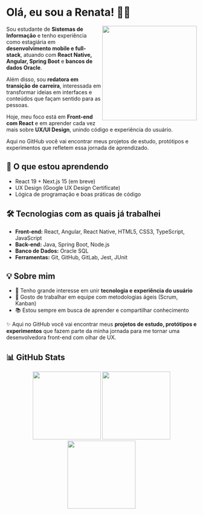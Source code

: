 <div align="left">

</div><h1>Olá, eu sou a Renata! &#9996;&#127997;</h1>

<img src="https://user-images.githubusercontent.com/91355221/229390787-73554cce-24a8-483c-a4b9-174d76339720.png" width="250" height="250" align="right"/>

Sou estudante de **Sistemas de Informação** e tenho experiência como estagiária em **desenvolvimento mobile e full-stack**, atuando com **React Native, Angular, Spring Boot** e **bancos de dados Oracle**. 

Além disso, sou **redatora em transição de carreira**, interessada em transformar ideias em interfaces e conteúdos que façam sentido para as pessoas. 

Hoje, meu foco está em **Front-end com React** e em aprender cada vez mais sobre **UX/UI Design**, unindo código e experiência do usuário.

Aqui no GitHub você vai encontrar meus projetos de estudo, protótipos e experimentos que refletem essa jornada de aprendizado.

## 🌱 O que estou aprendendo
- React 19 + Next.js 15 (em breve)  
- UX Design (Google UX Design Certificate)  
- Lógica de programação e boas práticas de código

## 🛠️ Tecnologias com as quais já trabalhei
- **Front-end:** React, Angular, React Native, HTML5, CSS3, TypeScript, JavaScript  
- **Back-end:** Java, Spring Boot, Node.js  
- **Banco de Dados:** Oracle SQL  
- **Ferramentas:** Git, GitHub, GitLab, Jest, JUnit

## 💡 Sobre mim
- 🎨 Tenho grande interesse em unir **tecnologia e experiência do usuário**  
- 🤝 Gosto de trabalhar em equipe com metodologias ágeis (Scrum, Kanban)  
- 📚 Estou sempre em busca de aprender e compartilhar conhecimento  

✨ Aqui no GitHub você vai encontrar meus **projetos de estudo, protótipos e experimentos** que fazem parte da minha jornada para me tornar uma desenvolvedora front-end com olhar de UX.

## 📊 GitHub Stats
<p align="center">
  <img height="180em" src="https://github-readme-stats.vercel.app/api?username=renataarruda&show_icons=true&theme=dracula"/>
  <img height="180em" src="https://github-readme-stats.vercel.app/api/top-langs/?username=renataarruda&layout=compact&theme=dracula"/>
  <img height="180em" src="https://streak-stats.demolab.com?user=renataarruda&theme=dracula&border_radius=5"/>
</p>


